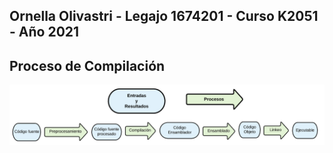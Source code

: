 ## Ornella Olivastri - Legajo 1674201 - Curso K2051 - Año 2021 

## Proceso de Compilación
![](proceso%20de%20compilacion.PNG)
